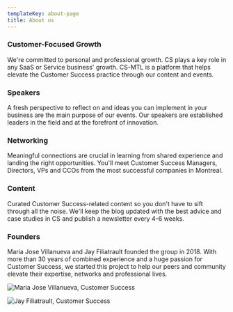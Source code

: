 ```yaml
---
templateKey: about-page
title: About us
---
```

### Customer-Focused Growth

We're committed to personal and professional growth. CS plays a key role in any SaaS or Service business' growth. CS-MTL is a platform that helps elevate the Customer Success practice through our content and events.

### Speakers

A fresh perspective to reflect on and ideas you can implement in your business are the main purpose of our events. Our speakers are established leaders in the field and at the forefront of innovation.

### Networking

Meaningful connections are crucial in learning from shared experience and landing the right opportunities. You'll meet Customer Success Managers, Directors, VPs and CCOs from the most successful companies in Montreal.

### Content

Curated Customer Success-related content so you don't have to sift through all the noise. We'll keep the blog updated with the best advice and case studies in CS and publish a newsletter every 4-6 weeks.

### Founders

Maria Jose Villanueva and Jay Filiatrault founded the group in 2018. With more than 30 years of combined experience and a huge passion for Customer Success, we started this project to help our peers and community elevate their expertise, networks and professional lives.

![Maria Jose Villanueva, Customer Success](/img/maria-150px.png "Maria Jose Villanueva")

![Jay Filiatrault, Customer Success ](/img/jay-150px.png "Jay Filiatrault")
